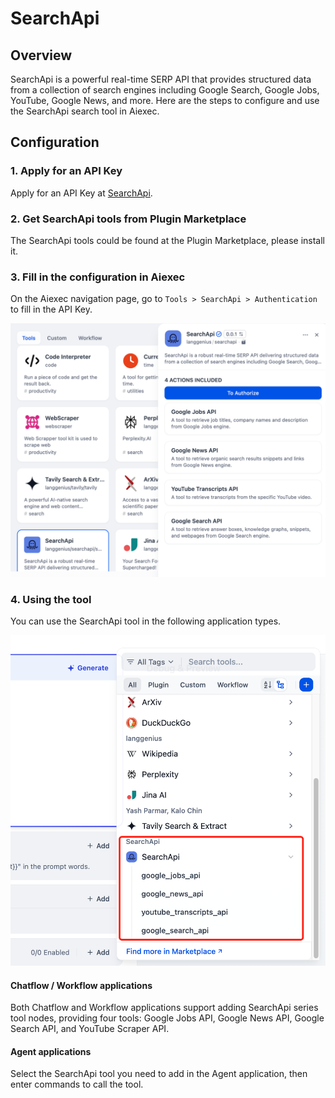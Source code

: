 # SearchApi

## Overview

SearchApi is a powerful real-time SERP API that provides structured data from a collection of search engines including Google Search, Google Jobs, YouTube, Google News, and more. Here are the steps to configure and use the SearchApi search tool in Aiexec.

## Configuration

### 1. Apply for an API Key

Apply for an API Key at [SearchApi](https://www.searchapi.io/).

### 2. Get SearchApi tools from Plugin Marketplace

The SearchApi tools could be found at the Plugin Marketplace, please install it.

### 3. Fill in the configuration in Aiexec

On the Aiexec navigation page, go to `Tools > SearchApi > Authentication` to fill in the API Key.

![](./_assets/SearchApi_1.PNG)

### 4. Using the tool

You can use the SearchApi tool in the following application types.

![](./_assets/SearchApi_2.PNG)

#### Chatflow / Workflow applications

Both Chatflow and Workflow applications support adding SearchApi series tool nodes, providing four tools: Google Jobs API, Google News API, Google Search API, and YouTube Scraper API.

#### Agent applications

Select the SearchApi tool you need to add in the Agent application, then enter commands to call the tool.